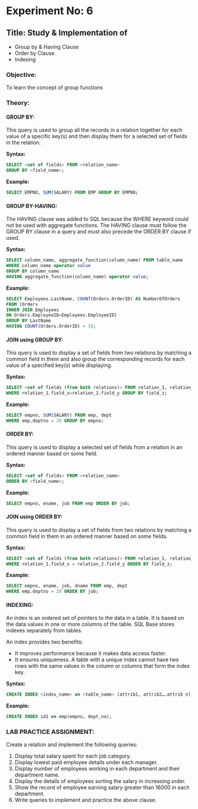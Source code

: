 # Experiment No: 6
## Title: Study & Implementation of
- Group by & Having Clause
- Order by Clause
- Indexing

### Objective:
To learn the concept of group functions

### Theory:

#### GROUP BY:
This query is used to group all the records in a relation together for each value of a specific key(s) and then display them for a selected set of fields in the relation.

**Syntax:**
```sql
SELECT <set of fields> FROM <relation_name>
GROUP BY <field_name>;
```

**Example:**
```sql
SELECT EMPNO, SUM(SALARY) FROM EMP GROUP BY EMPNO;
```

#### GROUP BY-HAVING:
The HAVING clause was added to SQL because the WHERE keyword could not be used with aggregate functions. The HAVING clause must follow the GROUP BY clause in a query and must also precede the ORDER BY clause if used.

**Syntax:**
```sql
SELECT column_name, aggregate_function(column_name) FROM table_name
WHERE column_name operator value
GROUP BY column_name
HAVING aggregate_function(column_name) operator value;
```

**Example:**
```sql
SELECT Employees.LastName, COUNT(Orders.OrderID) AS NumberOfOrders
FROM (Orders
INNER JOIN Employees
ON Orders.EmployeeID=Employees.EmployeeID) 
GROUP BY LastName
HAVING COUNT(Orders.OrderID) > 10;
```

#### JOIN using GROUP BY:
This query is used to display a set of fields from two relations by matching a common field in them and also group the corresponding records for each value of a specified key(s) while displaying.

**Syntax:**
```sql
SELECT <set of fields (from both relations)> FROM relation_1, relation_2
WHERE relation_1.field_x=relation_2.field_y GROUP BY field_z;
```

**Example:**
```sql
SELECT empno, SUM(SALARY) FROM emp, dept
WHERE emp.deptno = 20 GROUP BY empno;
```

#### ORDER BY:
This query is used to display a selected set of fields from a relation in an ordered manner based on some field.

**Syntax:**
```sql
SELECT <set of fields> FROM <relation_name>
ORDER BY <field_name>;
```

**Example:**
```sql
SELECT empno, ename, job FROM emp ORDER BY job;
```

#### JOIN using ORDER BY:
This query is used to display a set of fields from two relations by matching a common field in them in an ordered manner based on some fields.

**Syntax:**
```sql
SELECT <set of fields (from both relations)> FROM relation_1, relation_2
WHERE relation_1.field_x = relation_2.field_y ORDER BY field_z;
```

**Example:**
```sql
SELECT empno, ename, job, dname FROM emp, dept
WHERE emp.deptno = 20 ORDER BY job;
```

#### INDEXING:
An index is an ordered set of pointers to the data in a table. It is based on the data values in one or more columns of the table. SQL Base stores indexes separately from tables.

An index provides two benefits:
- It improves performance because it makes data access faster.
- It ensures uniqueness. A table with a unique index cannot have two rows with the same values in the column or columns that form the index key.

**Syntax:**
```sql
CREATE INDEX <index_name> on <table_name> (attrib1, attrib2….attrib n);
```

**Example:**
```sql
CREATE INDEX id1 on emp(empno, dept_no);
```

### LAB PRACTICE ASSIGNMENT:
Create a relation and implement the following queries:
1. Display total salary spent for each job category.
2. Display lowest paid employee details under each manager.
3. Display number of employees working in each department and their department name.
4. Display the details of employees sorting the salary in increasing order.
5. Show the record of employee earning salary greater than 16000 in each department.
6. Write queries to implement and practice the above clause.
